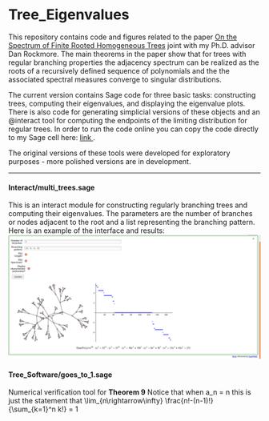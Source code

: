 # Tree_Eigenvalues

This repository contains code and figures related to the paper <a href="https://arxiv.org/abs/1903.07134"> On the Spectrum of Finite Rooted Homogeneous Trees<a/> joint with my Ph.D. advisor Dan Rockmore. The main theorems in the paper show that for trees with regular branching properties the adjacency spectrum can be realized as the roots of a recursively defined sequence of polynomials and the the associated spectral measures converge to singular distributions. 

The current version contains Sage code for three basic tasks: constructing trees, computing their eigenvalues, and displaying the eigenvalue plots. There is also code for generating simplicial versions of these objects and an @interact tool for computing the endpoints of the limiting distribution for regular trees. In order to run the code online you can copy the code directly to my Sage cell here: <a href="https://people.csail.mit.edu/ddeford/sage_cell"> link </a>. 

The original versions of these tools were developed for exploratory purposes - more polished versions are in development. 
***

#### Interact/multi_trees.sage
This is an interact module for constructing regularly branching trees and computing their eigenvalues. The parameters are the number of branches or nodes adjacent to the root and a list representing the branching pattern. Here is an example of the interface and results: 
![alt text](https://raw.githubusercontent.com/drdeford/Tree_Eigenvalues/master/Tree_Figures/multi_example.png "MultiTrees Interface")



#### Tree_Software/goes_to_1.sage
Numerical verification tool for **Theorem 9** Notice that when a_n = n this is just the statement that \lim_{n\rightarrow\infty} \frac{n!-(n-1)!}{\sum_{k=1}^n k!} = 1

